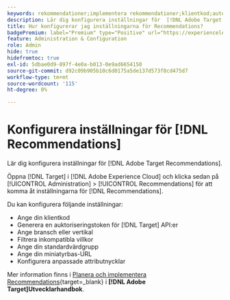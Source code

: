 ```yaml
---
keywords: rekommendationer;implementera rekommendationer;klientkod;autentiseringstoken;branschvertikal;filterinkompatibelt läge;standardvärdgrupp;miniatyrbas;generera autentiseringstoken;autentiseringstoken;
description: Lär dig konfigurera inställningar för  [!DNL Adobe Target Recommendations].
title: Hur konfigurerar jag inställningarna för Recommendations?
badgePremium: label="Premium" type="Positive" url="https://experienceleague.adobe.com/docs/target/using/introduction/intro.html?lang=en#premium newtab=true" tooltip="Se vad som ingår i Target Premium."
feature: Administration & Configuration
role: Admin
hide: true
hidefromtoc: true
exl-id: 5dbae0d9-897f-4e0a-b013-0e9ad6654150
source-git-commit: d92c09b905b10c6d0175a5de137d573f8cd475d7
workflow-type: tm+mt
source-wordcount: '115'
ht-degree: 0%

---
```


# Konfigurera inställningar för [!DNL Recommendations]

Lär dig konfigurera inställningar för [!DNL Adobe Target Recommendations].

Öppna [!DNL Target] i [!DNL Adobe Experience Cloud] och klicka sedan på [!UICONTROL Administration] > [!UICONTROL Recommendations] för att komma åt inställningarna för [!DNL Recommendations].

Du kan konfigurera följande inställningar:

* Ange din klientkod
* Generera en auktoriseringstoken för [!DNL Target] API:er
* Ange bransch eller vertikal
* Filtrera inkompatibla villkor
* Ange din standardvärdgrupp
* Ange din miniatyrbas-URL
* Konfigurera anpassade attributnycklar

Mer information finns i [Planera och implementera Recommendations](https://experienceleague.adobe.com/en/docs/target-dev/developer/recommendations){target=_blank} i **[!DNL Adobe Target]Utvecklarhandbok**.
